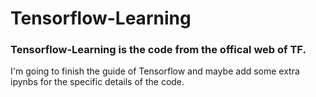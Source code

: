 # Tensorflow-Learning
### Tensorflow-Learning is the code from the offical web of TF.
I'm going to finish the guide of Tensorflow and maybe add some extra ipynbs for the specific details of the code.
